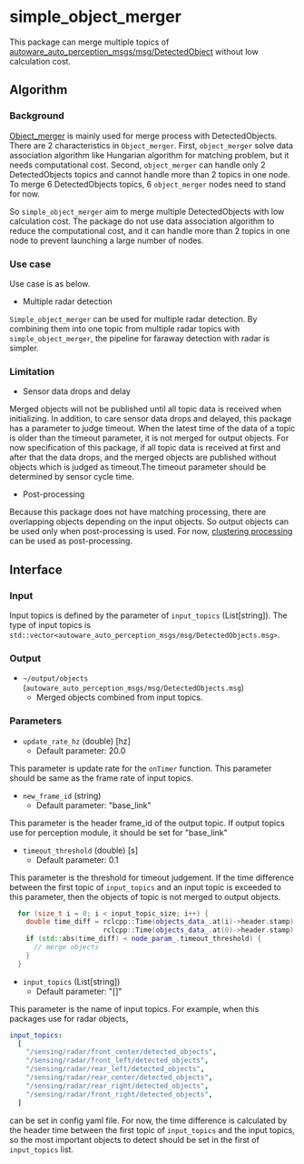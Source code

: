 # simple_object_merger

This package can merge multiple topics of [autoware_auto_perception_msgs/msg/DetectedObject](https://gitlab.com/autowarefoundation/autoware.auto/autoware_auto_msgs/-/blob/master/autoware_auto_perception_msgs/msg/DetectedObject.idl) without low calculation cost.

## Algorithm

### Background

[Object_merger](https://github.com/autowarefoundation/autoware.universe/tree/main/perception/object_merger) is mainly used for merge process with DetectedObjects. There are 2 characteristics in `Object_merger`. First, `object_merger` solve data association algorithm like Hungarian algorithm for matching problem, but it needs computational cost. Second, `object_merger` can handle only 2 DetectedObjects topics and cannot handle more than 2 topics in one node. To merge 6 DetectedObjects topics, 6 `object_merger` nodes need to stand for now.

So `simple_object_merger` aim to merge multiple DetectedObjects with low calculation cost.
The package do not use data association algorithm to reduce the computational cost, and it can handle more than 2 topics in one node to prevent launching a large number of nodes.

### Use case

Use case is as below.

- Multiple radar detection

`Simple_object_merger` can be used for multiple radar detection. By combining them into one topic from multiple radar topics with `simple_object_merger`, the pipeline for faraway detection with radar is simpler.

### Limitation

- Sensor data drops and delay

Merged objects will not be published until all topic data is received when initializing. In addition, to care sensor data drops and delayed, this package has a parameter to judge timeout. When the latest time of the data of a topic is older than the timeout parameter, it is not merged for output objects. For now specification of this package, if all topic data is received at first and after that the data drops, and the merged objects are published without objects which is judged as timeout.The timeout parameter should be determined by sensor cycle time.

- Post-processing

Because this package does not have matching processing, there are overlapping objects depending on the input objects. So output objects can be used only when post-processing is used. For now, [clustering processing](https://github.com/autowarefoundation/autoware.universe/tree/main/perception/radar_object_clustering) can be used as post-processing.

## Interface

### Input

Input topics is defined by the parameter of `input_topics` (List[string]). The type of input topics is `std::vector<autoware_auto_perception_msgs/msg/DetectedObjects.msg>`.

### Output

- `~/output/objects` (`autoware_auto_perception_msgs/msg/DetectedObjects.msg`)
  - Merged objects combined from input topics.

### Parameters

- `update_rate_hz` (double) [hz]
  - Default parameter: 20.0

This parameter is update rate for the `onTimer` function.
This parameter should be same as the frame rate of input topics.

- `new_frame_id` (string)
  - Default parameter: "base_link"

This parameter is the header frame_id of the output topic.
If output topics use for perception module, it should be set for "base_link"

- `timeout_threshold` (double) [s]
  - Default parameter: 0.1

This parameter is the threshold for timeout judgement.
If the time difference between the first topic of `input_topics` and an input topic is exceeded to this parameter, then the objects of topic is not merged to output objects.

```cpp
  for (size_t i = 0; i < input_topic_size; i++) {
    double time_diff = rclcpp::Time(objects_data_.at(i)->header.stamp).seconds() -
                       rclcpp::Time(objects_data_.at(0)->header.stamp).seconds();
    if (std::abs(time_diff) < node_param_.timeout_threshold) {
      // merge objects
    }
  }
```

- `input_topics` (List[string])
  - Default parameter: "[]"

This parameter is the name of input topics.
For example, when this packages use for radar objects,

```yaml
input_topics:
  [
    "/sensing/radar/front_center/detected_objects",
    "/sensing/radar/front_left/detected_objects",
    "/sensing/radar/rear_left/detected_objects",
    "/sensing/radar/rear_center/detected_objects",
    "/sensing/radar/rear_right/detected_objects",
    "/sensing/radar/front_right/detected_objects",
  ]
```

can be set in config yaml file.
For now, the time difference is calculated by the header time between the first topic of `input_topics` and the input topics, so the most important objects to detect should be set in the first of `input_topics` list.
